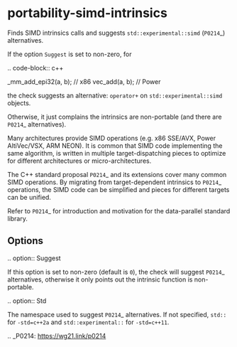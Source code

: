 portability-simd-intrinsics
===========================

Finds SIMD intrinsics calls and suggests `std::experimental::simd`
(`P0214`\_) alternatives.

If the option `Suggest` is set to non-zero, for

.. code-block:: c++

\_mm\_add\_epi32(a, b); // x86 vec\_add(a, b); // Power

the check suggests an alternative: `operator+` on
`std::experimental::simd` objects.

Otherwise, it just complains the intrinsics are non-portable (and there
are `P0214`\_ alternatives).

Many architectures provide SIMD operations (e.g. x86 SSE/AVX, Power
AltiVec/VSX, ARM NEON). It is common that SIMD code implementing the
same algorithm, is written in multiple target-dispatching pieces to
optimize for different architectures or micro-architectures.

The C++ standard proposal `P0214`\_ and its extensions cover many common
SIMD operations. By migrating from target-dependent intrinsics to
`P0214`\_ operations, the SIMD code can be simplified and pieces for
different targets can be unified.

Refer to `P0214`\_ for introduction and motivation for the data-parallel
standard library.

Options
-------

.. option:: Suggest

If this option is set to non-zero (default is `0`), the check will
suggest `P0214`\_ alternatives, otherwise it only points out the
intrinsic function is non-portable.

.. option:: Std

The namespace used to suggest `P0214`\_ alternatives. If not specified,
`std::` for `-std=c++2a` and `std::experimental::` for `-std=c++11`.

.. \_P0214: https://wg21.link/p0214
